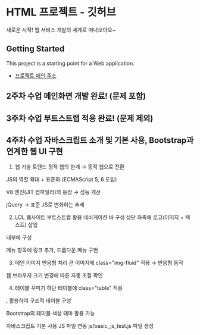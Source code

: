 # HTML 프로젝트 - 깃허브
새로운 시작! 웹 서비스 개발의 세계로 떠나보아요~
## Getting Started
This project is a starting point for a Web application.
- [프로젝트 메인 주소](https://github.com/pdam0403/web_main_20220618/blob/main/index.html)
## 2주차 수업 메인화면 개발 완료! (문제 포함)
## 3주차 수업 부트스트랩 적용 완료! (문제 제외)
## 4주차 수업 자바스크립트 소개 및 기본 사용, Bootstrap과 연계한 웹 UI 구현
1.    웹 기술 트렌드
정적 웹의 한계 → 동적 웹으로 전환

JS의 역할 확대 + 표준화 (ECMAScript 5, 6 도입)

V8 엔진(JIT 컴파일러)의 등장 → 성능 개선

jQuery → 표준 JS로 변화하는 추세

2. LOL 웹사이트 부트스트랩 활용
  네비게이션 바 구성
상단 좌측에 로고(이미지 + 텍스트) 삽입

<div class="container-fluid"> 내부에 구성

메뉴 항목에 링크 추가, 드롭다운 메뉴 구현

3. 메인 이미지 반응형 처리
큰 이미지에 class="img-fluid" 적용 → 반응형 동작

웹 브라우저 크기 변경에 따른 자동 조절 확인

4. 테이블 꾸미기
하단 테이블에 class="table" 적용

<thead>, <th> 활용하여 구조적 테이블 구성

Bootstrap의 테이블 색상 테마 활용 가능

자바스크립트 기본 사용
  JS 파일 연동
js/basic_js_test.js 파일 생성

<script src="js/basic_js_test.js">로 HTML에 연결

변수 선언 방식
var: 범위 문제 있음 (재선언 가능)

let: 블록 스코프, 중복 선언 불가

const: 상수 선언, 재할당 불가

5. 검색창 구현 실습
🔸 HTML 검색창 구성

<button class="btn btn-outline-success" id="search_btn" type="submit">검색</button>
 JS 이벤트 처리 방식

document.getElementById("search_btn").addEventListener('click', search_message);
function search_message() {
  alert("검색을 수행합니다!");
}
getElementById: 특정 요소 선택

addEventListener: 클릭 이벤트 연결

alert: 사용자 알림 출력
